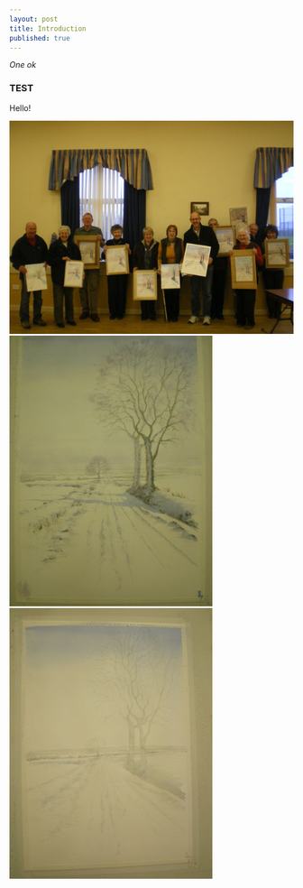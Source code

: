 ```yaml
---
layout: post
title: Introduction
published: true
---
```


*One ok*

### TEST


Hello!

![](assets/2016-01-03-introduction-51de56b4.JPG)
![](assets/2016-01-03-introduction-a1ff2b31.JPG)
![](assets/2016-01-03-introduction-88f877ae.JPG)
